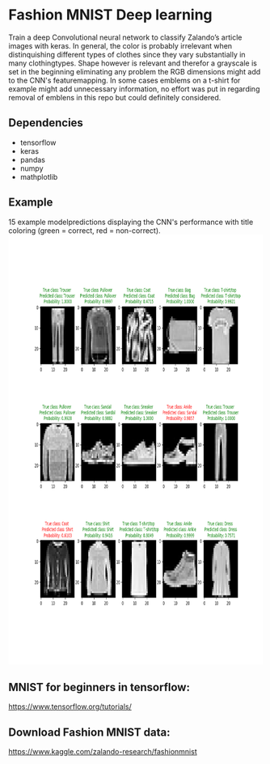 
# **Fashion MNIST Deep learning**
Train a deep Convolutional neural network to classify Zalando’s article images with keras. In general, the color is probably irrelevant when distinquishing different types of clothes since they vary substantially in many clothingtypes. Shape however is relevant and therefor a grayscale is set in the beginning eliminating any problem the RGB dimensions might add to the CNN's featuremapping. In some cases emblems on a t-shirt for example might add unnecessary information, no effort was put in regarding removal of emblens in this repo but could definitely considered.


## Dependencies
* tensorflow
* keras
* pandas
* numpy
* mathplotlib

## Example 
15 example modelpredictions displaying the CNN's performance with title coloring (green = correct, red = non-correct).
<img src="assets/Fashion_15_30.png" width="850" height="850" />

## MNIST for beginners in tensorflow:
https://www.tensorflow.org/tutorials/

## Download Fashion MNIST data:
https://www.kaggle.com/zalando-research/fashionmnist


